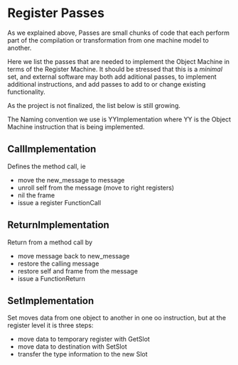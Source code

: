 # Register Passes

As we explained above, Passes are small chunks of code that each perform part of the compilation or transformation from one machine model to another.

Here we list the passes that are needed to implement the Object Machine in terms of the Register Machine. It should be stressed that this is a *minimal* set, and external software may both add aditional passes, to implement additional instructions, and add passes to add to or change existing functionality.

As the project is not finalized, the list below is still growing.

The Naming convention we use is YYImplementation where YY is the Object Machine instruction that is being implemented.

## CallImplementation

Defines the method call, ie

- move the new_message to message
- unroll self from the message (move to right registers)
- nil the frame
- issue a register FunctionCall

## ReturnImplementation

Return from a method call by

- move message back to new_message
- restore the calling message
- restore self and frame from the message
- issue a FunctionReturn

## SetImplementation

Set moves data from one object to another in one oo instruction, but at the register level it is three steps:

- move data to temporary register with GetSlot
- move data to destination with SetSlot
- transfer the type information to the new Slot

